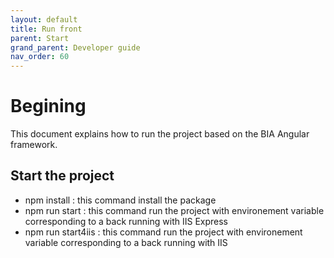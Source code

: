 ```yaml
---
layout: default
title: Run front
parent: Start
grand_parent: Developer guide
nav_order: 60
---
```


# Begining
This document explains how to run the project based on the BIA Angular framework.   

## Start the project
* npm install : this command install the package
* npm run start : this command run the project with environement variable corresponding to a back running with IIS Express
* npm run start4iis : this command run the project with environement variable corresponding to a back running with IIS
